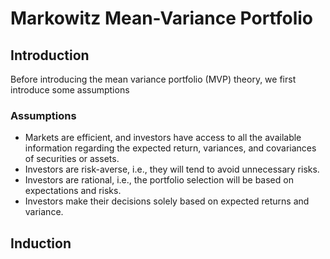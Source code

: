 # Markowitz Mean-Variance Portfolio

## Introduction
Before introducing the mean variance portfolio (MVP) theory, we first introduce some assumptions
### Assumptions
- Markets are efficient, and investors have access to all the available information regarding the expected return, variances, and covariances of securities or assets.
- Investors are risk-averse, i.e., they will tend to avoid unnecessary risks. 
- Investors are rational, i.e., the portfolio selection will be based on expectations and risks.
- Investors make their decisions solely based on expected returns and variance.

## Induction
